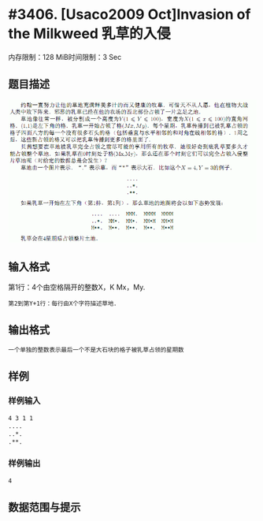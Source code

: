 # #3406. [Usaco2009 Oct]Invasion of the Milkweed 乳草的入侵

内存限制：128 MiB时间限制：3 Sec

## 题目描述

![](upload/201401/af(3).jpg)

## 输入格式

  第1行：4个由空格隔开的整数X，K Mx，My.

    第2到第Y+1行：每行由X个字符描述草地．

## 输出格式

    一个单独的整数表示最后一个不是大石块的格子被乳草占领的星期数

## 样例

### 样例输入

    
    4 3 1 1
    ....
    ..*.
    .**.
    

### 样例输出

    
    4
    

## 数据范围与提示
